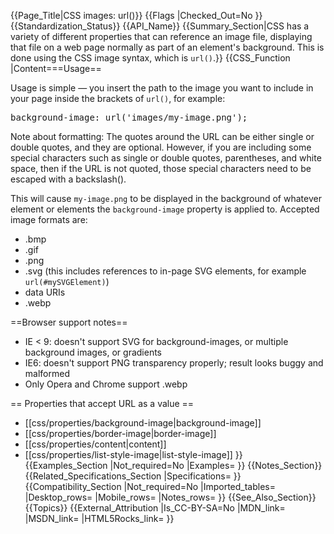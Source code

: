 {{Page_Title|CSS images: url()}}
{{Flags
|Checked_Out=No
}}
{{Standardization_Status}}
{{API_Name}}
{{Summary_Section|CSS has a variety of different properties that can reference an image file, displaying that file on a web page normally as part of an element's background. This is done using the CSS image syntax, which is <code>url()</code>.}}
{{CSS_Function
|Content===Usage==

Usage is simple — you insert the path to the image you want to include in your page inside the brackets of <code>url()</code>, for example:

<pre>background-image: url('images/my-image.png');</pre>

Note about formatting: The quotes around the URL can be either single or double quotes, and they are optional. However, if you are including some special characters such as single or double quotes, parentheses, and white space, then if the URL is not quoted, those special characters need to be escaped with a backslash(\). 

This will cause <code>my-image.png</code> to be displayed in the background of whatever element or elements the <code>background-image</code> property is applied to. Accepted image formats are:

* .bmp
* .gif
* .png
* .svg (this includes references to in-page SVG elements, for example <code>url(#mySVGElement)</code>)
* data URIs
* .webp

==Browser support notes==

* IE < 9: doesn't support SVG for background-images, or multiple background images, or gradients
* IE6: doesn't support PNG transparency properly; result looks buggy and malformed
* Only Opera and Chrome support .webp

== Properties that accept URL as a value ==

* [[css/properties/background-image|background-image]]
* [[css/properties/border-image|border-image]]
* [[css/properties/content|content]]
* [[css/properties/list-style-image|list-style-image]]
}}
{{Examples_Section
|Not_required=No
|Examples=
}}
{{Notes_Section}}
{{Related_Specifications_Section
|Specifications=
}}
{{Compatibility_Section
|Not_required=No
|Imported_tables=
|Desktop_rows=
|Mobile_rows=
|Notes_rows=
}}
{{See_Also_Section}}
{{Topics}}
{{External_Attribution
|Is_CC-BY-SA=No
|MDN_link=
|MSDN_link=
|HTML5Rocks_link=
}}